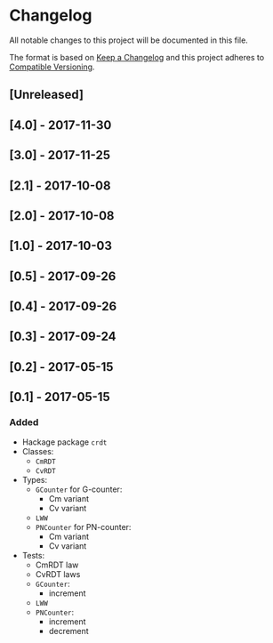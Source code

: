 # Changelog
All notable changes to this project will be documented in this file.

The format is based on [Keep a Changelog](http://keepachangelog.com/en/1.0.0/)
and this project adheres to [Compatible Versioning](https://github.com/staltz/comver).

## [Unreleased]

## [4.0] - 2017-11-30

## [3.0] - 2017-11-25

## [2.1] - 2017-10-08

## [2.0] - 2017-10-08

## [1.0] - 2017-10-03

## [0.5] - 2017-09-26

## [0.4] - 2017-09-26

## [0.3] - 2017-09-24

## [0.2] - 2017-05-15

## [0.1] - 2017-05-15
### Added
- Hackage package `crdt`
- Classes:
  - `CmRDT`
  - `CvRDT`
- Types:
  - `GCounter` for G-counter:
    - Cm variant
    - Cv variant
  - `LWW`
  - `PNCounter` for PN-counter:
    - Cm variant
    - Cv variant
- Tests:
  - CmRDT law
  - CvRDT laws
  - `GCounter`:
    - increment
  - `LWW`
  - `PNCounter`:
    - increment
    - decrement
